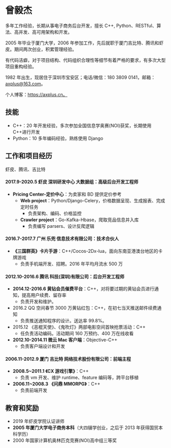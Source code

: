 # 曾毅杰

多年工作经验，长期从事电子商务后台开发，擅长 C++, Python、RESTful、算法、高并发、高可用架构和开发。

2005 年毕业于厦门大学，2006 年参加工作，先后就职于厦门吉比特、腾讯和虾皮。期间两次创业，积累管理经验。

有代码洁癖，对于项目结构、代码组织合理性等细节有着严格的要求，有多次大型项目重构经验。

1982 年出生，现居住于深圳市宝安区；电话/微信：180 3809 0141，邮箱：axplus@163.com。

个人博客：https://axplus.cn。

<!-- skills -->

## 技能

-   C++：20 年开发经验，多次参加全国信息学奥赛(NOI)获奖，长期使用 C++进行开发
-   Python：10 多年编码经验，熟练使用 Django

<!-- experience -->

## 工作和项目经历

虾皮、腾讯、吉比特

<!--shopee-->

#### 2017.9-2020.5 虾皮 深圳研发中心 大数据组：高级后台开发工程师

-   **Pricing Center-定价中心**：为卖家和 BD 提供定价参考
    -   **Web project**：Python/Django-Celery，价格数据呈现、生成报表、完成定时任务
        -   负责架构、编码、价格监控
    -   **Crawler project**：Go-Kafka-Hbase，爬取竞品信息并入库
        -   负责编写 parsers、设计反爬逻辑

#### 2016.7-2017.7 广州 乐兜 信息技术有限公司：技术合伙人

-   **《三国群英》卡片手游**：C++/Cocos-2Dx-lua，面向东南亚港澳台地区的卡牌游戏
    -   负责手机端开发、招聘。2016 年平均月流水 500 万

<!--tencent-->

#### 2012.10-2016.6 腾讯 科技(深圳)有限公司：后台开发工程师

-   **2014.12-2016.6 黄钻会员催费平台**：C++，对将要过期的黄钻会员进行通知，提高用户续费、留存率
    -   负责开发和维护。
-   2016.2 QQ 空间春节 3000 万黄钻红包：C++，在初七当天推送邮件续费通知
    -   负责推送通知程序的设计。送达率 99.8%。
-   2015.12 《恶棍天使》、《鬼吹灯》两部电影空间首映抢票活动：C++
    -   任负责活动编码。活动期间 160 万预约、400 万在线收看
-   **2012.10-2014.11 微云 Mac 客户端**：Objective-C++
    -   负责客户端设计和开发

<!--g-bit-->

#### 2006.11-2012.9 厦门 吉比特 网络技术股份有限公司：前端主程

-   **2008.5~2011.1 《CX 游戏引擎》**：C++
    -   负责 vm 开发、维护 runtime、feature 编码等，跨平台移植
-   **2006.11~2008.3 《问鼎 MMORPG》**：C++
    -   负责前端开发

<!-- education -->

## 教育和奖励

-   2019 年虾皮学院认证讲师
-   **2005 年厦门大学电子商务本科**（大四辍学创业，之后于 2013 年获得国贸本科学历）
-   2000 年国家计算机奥林匹克竞赛(NOI)高中组三等奖
